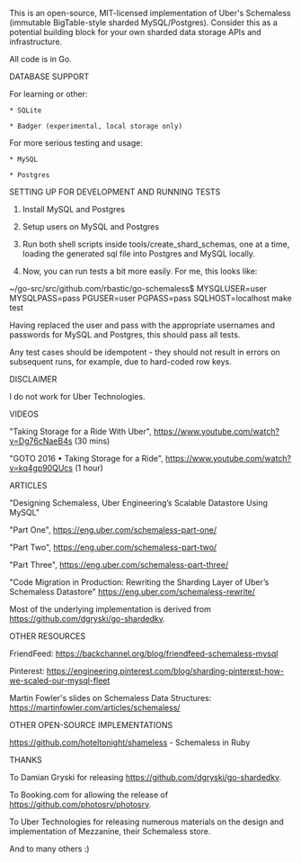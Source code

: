 This is an open-source, MIT-licensed implementation of Uber's Schemaless
(immutable BigTable-style sharded MySQL/Postgres). Consider this as a potential
building block for your own sharded data storage APIs and infrastructure.

All code is in Go.

DATABASE SUPPORT

For learning or other:

	* SQLite

	* Badger (experimental, local storage only)

For more serious testing and usage:

	* MySQL

	* Postgres

SETTING UP FOR DEVELOPMENT AND RUNNING TESTS

1. Install MySQL and Postgres

2. Setup users on MySQL and Postgres

3. Run both shell scripts inside tools/create_shard_schemas, one at a time,
loading the generated sql file into Postgres and MySQL locally.

4. Now, you can run tests a bit more easily. For me, this looks like:

~/go-src/src/github.com/rbastic/go-schemaless$ MYSQLUSER=user MYSQLPASS=pass PGUSER=user PGPASS=pass SQLHOST=localhost make test

Having replaced the user and pass with the appropriate usernames and passwords
for MySQL and Postgres, this should pass all tests.

Any test cases should be idempotent - they should not result in errors on
subsequent runs, for example, due to hard-coded row keys.

DISCLAIMER

I do not work for Uber Technologies.

VIDEOS

"Taking Storage for a Ride With Uber", https://www.youtube.com/watch?v=Dg76cNaeB4s (30 mins)

"GOTO 2016 • Taking Storage for a Ride", https://www.youtube.com/watch?v=kq4gp90QUcs (1 hour)

ARTICLES

"Designing Schemaless, Uber Engineering’s Scalable Datastore Using MySQL"

"Part One", https://eng.uber.com/schemaless-part-one/

"Part Two", https://eng.uber.com/schemaless-part-two/

"Part Three", https://eng.uber.com/schemaless-part-three/

"Code Migration in Production: Rewriting the Sharding Layer of Uber’s Schemaless Datastore"
https://eng.uber.com/schemaless-rewrite/

Most of the underlying implementation is derived from https://github.com/dgryski/go-shardedkv.

OTHER RESOURCES

FriendFeed: https://backchannel.org/blog/friendfeed-schemaless-mysql

Pinterest: https://engineering.pinterest.com/blog/sharding-pinterest-how-we-scaled-our-mysql-fleet

Martin Fowler's slides on Schemaless Data Structures: https://martinfowler.com/articles/schemaless/

OTHER OPEN-SOURCE IMPLEMENTATIONS

https://github.com/hoteltonight/shameless - Schemaless in Ruby

THANKS

To Damian Gryski for releasing https://github.com/dgryski/go-shardedkv.

To Booking.com for allowing the release of https://github.com/photosrv/photosrv.

To Uber Technologies for releasing numerous materials on the design and
implementation of Mezzanine, their Schemaless store.

And to many others :)
